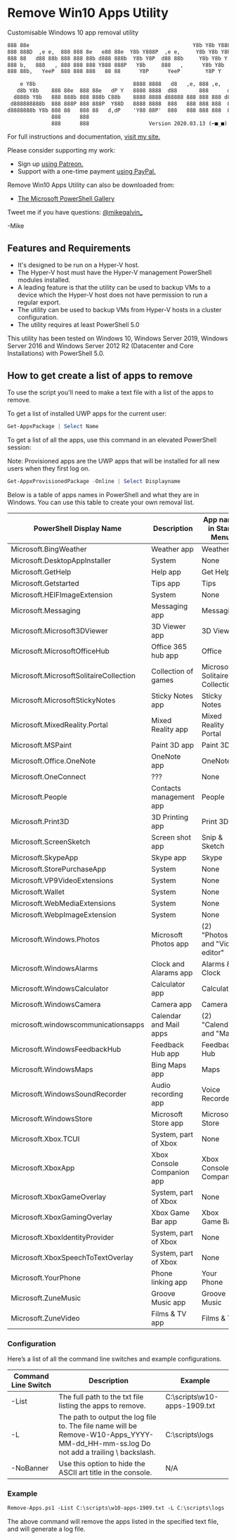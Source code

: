 # Remove Win10 Apps Utility

Customisable Windows 10 app removal utility

``` txt
888 88e                                                    Y8b Y8b Y888P ,e,           d88   e88 88e
888 888D  ,e e,  888 888 8e   e88 88e  Y8b Y888P  ,e e,     Y8b Y8b Y8P      888 8e   d888  d888 888b
888 88   d88 88b 888 888 88b d888 888b  Y8b Y8P  d88 88b     Y8b Y8b Y   888 888 88b d 888 C8888 8888D
888 b,   888   , 888 888 888 Y888 888P   Y8b     888   ,      Y8b Y8b    888 888 888   888  Y888 888P
888 88b,   YeeP  888 888 888   88 88      Y8P      YeeP        Y8P Y     888 888 888   888    88 88

    e Y8b                               8888 8888   d8   ,e, 888 ,e,   d8
   d8b Y8b    888 88e  888 88e   dP Y   8888 8888  d88       888      d88   Y8b Y888P
  d888b Y8b   888 888b 888 888b C88b    8888 8888 d88888 888 888 888 d88888  Y8b Y8P
 d888888888b  888 888P 888 888P  Y88D   8888 8888  888   888 888 888  888     Y8b Y    Mike Galvin
d8888888b Y8b 888 88   888 88   d,dP    'Y88 88P'  888   888 888 888  888      888   https://gal.vin
              888      888                                                     888
              888      888                   Version 2020.03.13 (⌐■_■)         888
```

For full instructions and documentation, [visit my site.](https://gal.vin/2019/12/04/remove-uwp-apps)

Please consider supporting my work:

* Sign up [using Patreon.](https://www.patreon.com/mikegalvin)
* Support with a one-time payment [using PayPal.](https://www.paypal.me/digressive)

Remove Win10 Apps Utility can also be downloaded from:

* [The Microsoft PowerShell Gallery](https://www.powershellgallery.com/packages/Remove-Win10-Apps)

Tweet me if you have questions: [@mikegalvin_](https://twitter.com/mikegalvin_)

-Mike

## Features and Requirements

* It's designed to be run on a Hyper-V host.
* The Hyper-V host must have the Hyper-V management PowerShell modules installed.
* A leading feature is that the utility can be used to backup VMs to a device which the Hyper-V host does not have permission to run a regular export.
* The utility can be used to backup VMs from Hyper-V hosts in a cluster configuration.
* The utility requires at least PowerShell 5.0

This utility has been tested on Windows 10, Windows Server 2019, Windows Server 2016 and Windows Server 2012 R2 (Datacenter and Core Installations) with PowerShell 5.0.

## How to get create a list of apps to remove

To use the script you'll need to make a text file with a list of the apps to remove.

To get a list of installed UWP apps for the current user:

``` powershell
Get-AppxPackage | Select Name
```

To get a list of all the apps, use this command in an elevated PowerShell session:

Note: Provisioned apps are the UWP apps that will be installed for all new users when they first log on.

``` powershell
Get-AppxProvisionedPackage -Online | Select Displayname
```

Below is a table of apps names in PowerShell and what they are in Windows. You can use this table to create your own removal list.

| PowerShell Display Name | Description | App name in Start Menu |
| ----------------------- | ----------- | ---------------------- |
| Microsoft.BingWeather | Weather app | Weather |
| Microsoft.DesktopAppInstaller | System | None |
| Microsoft.GetHelp | Help app | Get Help |
| Microsoft.Getstarted | Tips app | Tips |
| Microsoft.HEIFImageExtension | System | None |
| Microsoft.Messaging | Messaging app | Messaging |
| Microsoft.Microsoft3DViewer | 3D Viewer app | 3D Viewer |
| Microsoft.MicrosoftOfficeHub | Office 365 hub app | Office |
| Microsoft.MicrosoftSolitaireCollection | Collection of games | Microsoft Solitaire Collection |
| Microsoft.MicrosoftStickyNotes | Sticky Notes app | Sticky Notes |
| Microsoft.MixedReality.Portal | Mixed Reality app | Mixed Reality Portal |
| Microsoft.MSPaint | Paint 3D app | Paint 3D |
| Microsoft.Office.OneNote | OneNote app | OneNote |
| Microsoft.OneConnect | ??? | None |
| Microsoft.People | Contacts management app | People |
| Microsoft.Print3D | 3D Printing app | Print 3D |
| Microsoft.ScreenSketch | Screen shot app | Snip & Sketch |
| Microsoft.SkypeApp | Skype app | Skype |
| Microsoft.StorePurchaseApp | System | None |
| Microsoft.VP9VideoExtensions | System | None |
| Microsoft.Wallet | System | None |
| Microsoft.WebMediaExtensions | System | None |
| Microsoft.WebpImageExtension | System | None |
| Microsoft.Windows.Photos | Microsoft Photos app | (2) "Photos" and "Video editor" |
| Microsoft.WindowsAlarms | Clock and Alarams app | Alarms & Clock |
| Microsoft.WindowsCalculator | Calculator app | Calculator |
| Microsoft.WindowsCamera | Camera app | Camera |
| microsoft.windowscommunicationsapps | Calendar and Mail apps | (2) "Calendar" and "Mail" |
| Microsoft.WindowsFeedbackHub | Feedback Hub app | Feedback Hub |
| Microsoft.WindowsMaps | Bing Maps app | Maps |
| Microsoft.WindowsSoundRecorder | Audio recording app | Voice Recorder |
| Microsoft.WindowsStore | Microsoft Store app | Microsoft Store |
| Microsoft.Xbox.TCUI | System, part of Xbox | None |
| Microsoft.XboxApp | Xbox Console Companion app | Xbox Console Companion |
| Microsoft.XboxGameOverlay | System, part of Xbox | None |
| Microsoft.XboxGamingOverlay | Xbox Game Bar app | Xbox Game Bar |
| Microsoft.XboxIdentityProvider | System, part of Xbox | None |
| Microsoft.XboxSpeechToTextOverlay | System, part of Xbox | None |
| Microsoft.YourPhone | Phone linking app | Your Phone |
| Microsoft.ZuneMusic | Groove Music app | Groove Music |
| Microsoft.ZuneVideo | Films & TV app | Films & TV |

### Configuration

Here’s a list of all the command line switches and example configurations.

| Command Line Switch | Description | Example |
| ------------------- | ----------- | ------- |
| -List | The full path to the txt file listing the apps to remove. | C:\scripts\w10-apps-1909.txt |
| -L | The path to output the log file to. The file name will be Remove-W10-Apps_YYYY-MM-dd_HH-mm-ss.log Do not add a trailing \ backslash. | C:\scripts\logs |
| -NoBanner | Use this option to hide the ASCII art title in the console. | N/A |

### Example

``` txt
Remove-Apps.ps1 -List C:\scripts\w10-apps-1909.txt -L C:\scripts\logs
```

The above command will remove the apps listed in the specified text file, and will generate a log file.
